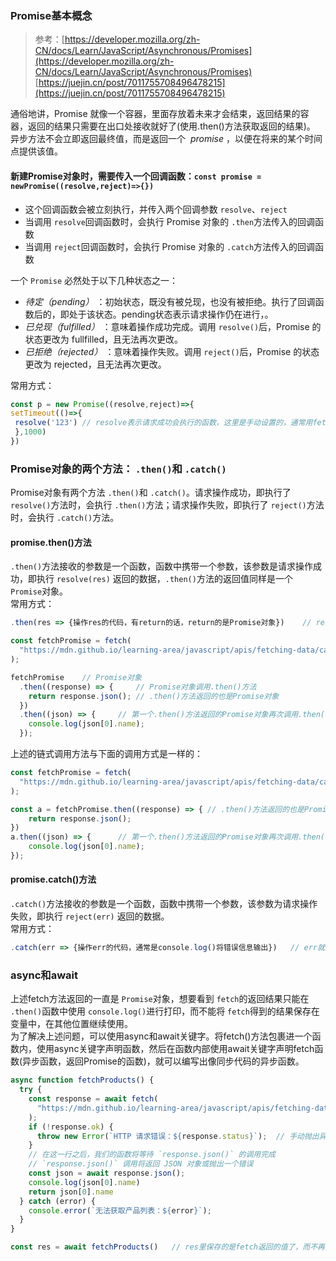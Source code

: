 ### Promise基本概念
> 参考：[https://developer.mozilla.org/zh-CN/docs/Learn/JavaScript/Asynchronous/Promises](https://developer.mozilla.org/zh-CN/docs/Learn/JavaScript/Asynchronous/Promises)
> [https://juejin.cn/post/7011755708496478215](https://juejin.cn/post/7011755708496478215)

通俗地讲，Promise 就像一个容器，里面存放着未来才会结束，返回结果的容器，返回的结果只需要在出口处接收就好了(使用.then()方法获取返回的结果)。<br />异步方法不会立即返回最终值，而是返回一个  _promise_ ，以便在将来的某个时间点提供该值。
#### 新建Promise对象时，需要传入一个回调函数：`const promise = newPromise((resolve,reject)=>{})`

- 这个回调函数会被立刻执行，并传入两个回调参数 `resolve`、`reject`
- 当调用 `resolve`回调函数时，会执行 Promise 对象的 `.then`方法传入的回调函数
- 当调用 `reject`回调函数时，会执行 Promise 对象的 `.catch`方法传入的回调函数

一个 `Promise` 必然处于以下几种状态之一：

- _待定（pending）_ ：初始状态，既没有被兑现，也没有被拒绝。执行了回调函数后的，即处于该状态。pending状态表示请求操作仍在进行，。
- _已兑现（fulfilled）_ ：意味着操作成功完成。调用 `resolve()`后，Promise 的状态更改为 fullfilled，且无法再次更改。
- _已拒绝（rejected）_ ：意味着操作失败。调用 `reject()`后，Promise 的状态更改为 rejected，且无法再次更改。

常用方式：
```javascript
const p = new Promise((resolve,reject)=>{
setTimeout(()=>{
 resolve('123')	// resolve表示请求成功会执行的函数，这里是手动设置的，通常用fetch做数据请求时，请求成功即默认调用了resolve函数
 },1000)
})
```
### Promise对象的两个方法： `.then()`和 `.catch()`
Promise对象有两个方法 `.then()`和 `.catch()`。请求操作成功，即执行了 `resolve()`方法时，会执行 `.then()`方法；请求操作失败，即执行了 `reject()`方法时，会执行 `.catch()`方法。
#### promise.then()方法
`.then()`方法接收的参数是一个函数，函数中携带一个参数，该参数是请求操作成功，即执行 `resolve(res)` 返回的数据，`.then()`方法的返回值同样是一个 `Promise`对象。<br />常用方式：
```javascript
.then(res => {操作res的代码，有return的话，return的是Promise对象})	// res就是请求到的数据对象
```
```javascript
const fetchPromise = fetch(
  "https://mdn.github.io/learning-area/javascript/apis/fetching-data/can-store/products.json",
);

fetchPromise	// Promise对象
  .then((response) => {		// Promise对象调用.then()方法
    return response.json();	// .then()方法返回的也是Promise对象
  })
  .then((json) => {		// 第一个.then()方法返回的Promise对象再次调用.then()方法，参数json传进来的就是第一个.then()方法的返回值
    console.log(json[0].name);
  });
```
上述的链式调用方法与下面的调用方式是一样的：
```javascript
const fetchPromise = fetch(
  "https://mdn.github.io/learning-area/javascript/apis/fetching-data/can-store/products.json",
);

const a = fetchPromise.then((response) => {	// .then()方法返回的也是Promise对象，赋值给a变量
    return response.json();
})
a.then((json) => {		// 第一个.then()方法返回的Promise对象再次调用.then()方法，参数json传进来的就是第一个.then()方法的返回值
    console.log(json[0].name);
});
```
#### promise.catch()方法
`.catch()`方法接收的参数是一个函数，函数中携带一个参数，该参数为请求操作失败，即执行 `reject(err)` 返回的数据。<br />常用方式：
```javascript
.catch(err => {操作err的代码，通常是console.log()将错误信息输出})	// err就是请求失败时返回的对象
```
### async和await
上述fetch方法返回的一直是 `Promise`对象，想要看到 `fetch`的返回结果只能在 `.then()`函数中使用 `console.log()`进行打印，而不能将 `fetch`得到的结果保存在变量中，在其他位置继续使用。<br />为了解决上述问题，可以使用async和await关键字。将fetch()方法包裹进一个函数内，使用async关键字声明函数，然后在函数内部使用await关键字声明fetch函数(异步函数，返回Promise的函数)，就可以编写出像同步代码的异步函数。
```javascript
async function fetchProducts() {
  try {
    const response = await fetch(
      "https://mdn.github.io/learning-area/javascript/apis/fetching-data/can-store/products.json",
    );
    if (!response.ok) {
      throw new Error(`HTTP 请求错误：${response.status}`);	// 手动抛出异常
    }
    // 在这一行之后，我们的函数将等待 `response.json()` 的调用完成
    // `response.json()` 调用将返回 JSON 对象或抛出一个错误
    const json = await response.json();
    console.log(json[0].name)
    return json[0].name
  } catch (error) {
    console.error(`无法获取产品列表：${error}`);
  }
}

const res = await fetchProducts()	// res里保存的是fetch返回的值了，而不再是Promise对象
```
